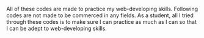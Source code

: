  
All of these codes are made to practice my web-developing skills. Following codes are not made to be commerced in any fields.
As a student, all I tried through these codes is to make sure I can practice as much as I can so that I can be adept to web-developing skills.
